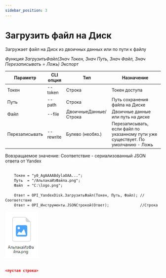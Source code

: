 ```yaml
---
sidebar_position: 3
---
```


# Загрузить файл  на Диск
Загружает файл на Диск из двоичных данных или по пути к файлу

*Функция ЗагрузитьФайл(Знач Токен, Знач Путь, Знач Файл, Знач Перезаписывать = Ложь) Экспорт*

  | Параметр | CLI опция | Тип | Назначение |
  |-|-|-|-|
  | Токен | --token | Строка | Токен доступа |
  | Путь | --path | Строка | Путь сохранения файла на Диске |
  | Файл | --file | ДвоичныеДанные/Строка | Двоичные данные или путь на диске |
  | Перезаписывать | --rewrite | Булево (необяз.)| Перезаписывать, если файл по указанному пути уже существует. По умолчанию - Ложь |
  
  Вовзращаемое значение: Соответствие - сериализованный JSON ответа от Yandex

```bsl title="Пример кода"
			
    Токен = "y0_AgAAAABdylaOAA...";   
    Путь  = "/АльпакаИзФайла.png";
    Файл  = "C:\logo.png";

    Ответ = OPI_YandexDisk.ЗагрузитьФайл(Токен, Путь, Файл); //Соответствие
    Ответ = OPI_Инструменты.JSONСтрокой(Ответ);              //Строка

```

![Результат](img/3.png)

```json title="Результат"

<пустая строка>

```
